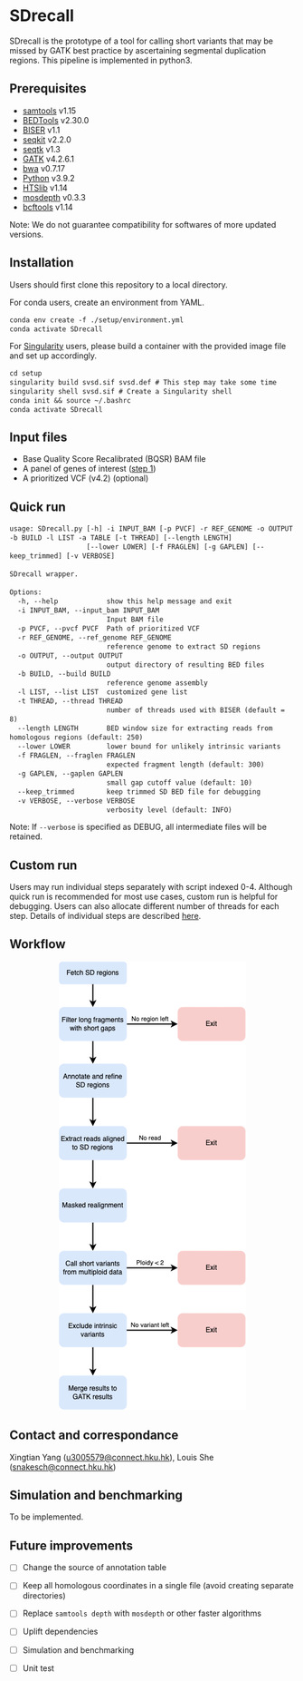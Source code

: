 # SDrecall

SDrecall is the prototype of a tool for calling short variants that may be missed by GATK best practice by ascertaining segmental duplication regions. This pipeline is implemented in python3. 

## Prerequisites
* [samtools](http://www.htslib.org/) v1.15
* [BEDTools](https://bedtools.readthedocs.io/en/latest/) v2.30.0
* [BISER](https://github.com/0xTCG/biser) v1.1
* [seqkit](https://github.com/shenwei356/seqkit) v2.2.0
* [seqtk](https://github.com/lh3/seqtk) v1.3
* [GATK](https://gatk.broadinstitute.org/hc/en-us) v4.2.6.1
* [bwa](https://github.com/lh3/bwa) v0.7.17
* [Python](https://www.python.org/downloads/) v3.9.2
* [HTSlib](http://www.htslib.org/download/) v1.14
* [mosdepth](https://github.com/brentp/mosdepth) v0.3.3
* [bcftools](http://www.htslib.org/download/) v1.14

Note: We do not guarantee compatibility for softwares of more updated versions.

## Installation
Users should first clone this repository to a local directory.

For conda users, create an environment from YAML.
```{bash}
conda env create -f ./setup/environment.yml
conda activate SDrecall
```
For [Singularity](https://docs.sylabs.io/guides/3.0/user-guide/quick_start.html) users, please build a container with the provided image file and set up accordingly.

```{bash}
cd setup 
singularity build svsd.sif svsd.def # This step may take some time
singularity shell svsd.sif # Create a Singularity shell
conda init && source ~/.bashrc
conda activate SDrecall
```

## Input files

* Base Quality Score Recalibrated (BQSR) BAM file
* A panel of genes of interest ([step 1](https://github.com/snakesch/SDrecall/blob/main/doc/customRun.md#1-get-relevant-sd-regions))
* A prioritized VCF (v4.2) (optional)

## Quick run
```{bash}
usage: SDrecall.py [-h] -i INPUT_BAM [-p PVCF] -r REF_GENOME -o OUTPUT -b BUILD -l LIST -a TABLE [-t THREAD] [--length LENGTH]
                   [--lower LOWER] [-f FRAGLEN] [-g GAPLEN] [--keep_trimmed] [-v VERBOSE]

SDrecall wrapper.

Options:
  -h, --help            show this help message and exit
  -i INPUT_BAM, --input_bam INPUT_BAM
                        Input BAM file
  -p PVCF, --pvcf PVCF  Path of prioritized VCF
  -r REF_GENOME, --ref_genome REF_GENOME
                        reference genome to extract SD regions
  -o OUTPUT, --output OUTPUT
                        output directory of resulting BED files
  -b BUILD, --build BUILD
                        reference genome assembly
  -l LIST, --list LIST  customized gene list
  -t THREAD, --thread THREAD
                        number of threads used with BISER (default = 8)
  --length LENGTH       BED window size for extracting reads from homologous regions (default: 250)
  --lower LOWER         lower bound for unlikely intrinsic variants
  -f FRAGLEN, --fraglen FRAGLEN
                        expected fragment length (default: 300)
  -g GAPLEN, --gaplen GAPLEN
                        small gap cutoff value (default: 10)
  --keep_trimmed        keep trimmed SD BED file for debugging
  -v VERBOSE, --verbose VERBOSE
                        verbosity level (default: INFO)

```
Note: If `--verbose` is specified as DEBUG, all intermediate files will be retained.

## Custom run
Users may run individual steps separately with script indexed 0-4. Although quick run is recommended for most use cases, custom run is helpful for debugging. Users can also allocate different number of threads for each step. Details of individual steps are described [here](doc/customRun.md).

## Workflow
<p align="center">
  <img src="doc/SDrecall.png" />
</p>

## Contact and correspondance
Xingtian Yang (u3005579@connect.hku.hk), Louis She (snakesch@connect.hku.hk)

## Simulation and benchmarking

To be implemented.

## Future improvements
- [ ] Change the source of annotation table
- [ ] Keep all homologous coordinates in a single file (avoid creating separate directories)
- [ ] Replace `samtools depth` with `mosdepth` or other faster algorithms
- [ ] Uplift dependencies
- [ ] Simulation and benchmarking
- [ ] Unit test


